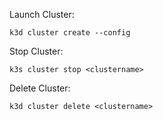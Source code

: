 Launch Cluster:
```
k3d cluster create --config
```

Stop Cluster:
```
k3s cluster stop <clustername>
```  
 
Delete Cluster:
```
k3d cluster delete <clustername>
```
